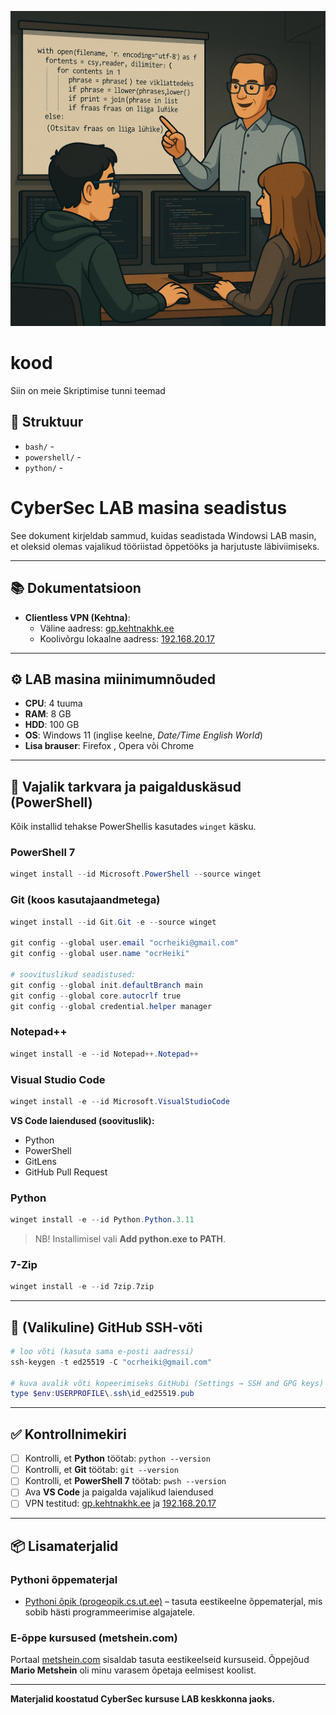 ![skriptimise kaanepilt](kood.PNG)

# kood

Siin on meie Skriptimise tunni teemad


## 📁 Struktuur

- `bash/` -
- `powershell/` - 
- `python/` -

# CyberSec LAB masina seadistus

See dokument kirjeldab sammud, kuidas seadistada Windowsi LAB masin, et oleksid olemas vajalikud tööriistad õppetööks ja harjutuste läbiviimiseks.

---

## 📚 Dokumentatsioon
- **Clientless VPN (Kehtna)**:  
  - Väline aadress: [gp.kehtnakhk.ee](https://gp.kehtnakhk.ee/)  
  - Koolivõrgu lokaalne aadress: [192.168.20.17](https://192.168.20.17/)

---

## ⚙️ LAB masina miinimumnõuded
- **CPU**: 4 tuuma  
- **RAM**: 8 GB  
- **HDD**: 100 GB  
- **OS**: Windows 11 (inglise keelne, *Date/Time English World*)  
- **Lisa brauser**: Firefox , Opera või Chrome

---

## 🔧 Vajalik tarkvara ja paigalduskäsud (PowerShell)

Kõik installid tehakse PowerShellis kasutades `winget` käsku.

### PowerShell 7
```powershell
winget install --id Microsoft.PowerShell --source winget
```

### Git (koos kasutajaandmetega)
```powershell
winget install --id Git.Git -e --source winget

git config --global user.email "ocrheiki@gmail.com"
git config --global user.name "ocrHeiki"

# soovituslikud seadistused:
git config --global init.defaultBranch main
git config --global core.autocrlf true
git config --global credential.helper manager
```

### Notepad++
```powershell
winget install -e --id Notepad++.Notepad++
```

### Visual Studio Code
```powershell
winget install -e --id Microsoft.VisualStudioCode
```

**VS Code laiendused (soovituslik):**
- Python  
- PowerShell  
- GitLens  
- GitHub Pull Request

### Python
```powershell
winget install -e --id Python.Python.3.11
```
> NB! Installimisel vali **Add python.exe to PATH**.

### 7-Zip
```powershell
winget install -e --id 7zip.7zip
```

---

## 🔑 (Valikuline) GitHub SSH-võti
```powershell
# loo võti (kasuta sama e-posti aadressi)
ssh-keygen -t ed25519 -C "ocrheiki@gmail.com"

# kuva avalik võti kopeerimiseks GitHubi (Settings → SSH and GPG keys)
type $env:USERPROFILE\.ssh\id_ed25519.pub
```

---

## ✅ Kontrollnimekiri
- [ ] Kontrolli, et **Python** töötab: `python --version`  
- [ ] Kontrolli, et **Git** töötab: `git --version`  
- [ ] Kontrolli, et **PowerShell 7** töötab: `pwsh --version`  
- [ ] Ava **VS Code** ja paigalda vajalikud laiendused  
- [ ] VPN testitud: [gp.kehtnakhk.ee](https://gp.kehtnakhk.ee/) ja [192.168.20.17](https://192.168.20.17/)

---

## 📦 Lisamaterjalid

### Pythoni õppematerjal
- [Pythoni õpik (progeopik.cs.ut.ee)](https://progeopik.cs.ut.ee/) – tasuta eestikeelne õppematerjal, mis sobib hästi programmeerimise algajatele.

### E-õppe kursused (metshein.com)
Portaal [metshein.com](https://metshein.com/) sisaldab tasuta eestikeelseid kursuseid. Õppejõud **Mario Metshein** oli minu varasem õpetaja eelmisest koolist.  

---

**Materjalid koostatud CyberSec kursuse LAB keskkonna jaoks.**
